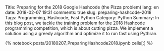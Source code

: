 ﻿Title: Preparing for the 2018 Google Hashcode (the Pizza problem)
lang: en
date: 2018-02-07 19:31
comments: true
slug: preparing-hashcode-2018
Tags: Programming, Hashcode, Fast Python
Category: Python
Summary: In this blog post, we tackle the training problem for the 2018 Hashcode programming competition, which is about cutting pizza. We implement a solution using a greedy algorithm and optimize it to run fast using Pythran.

{% notebook posts/20180207_PreparingHashcode2018.ipynb cells[:] %}
